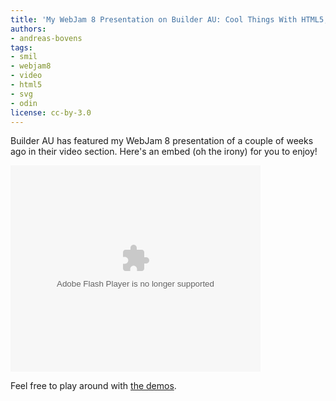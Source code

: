 ```yaml
---
title: 'My WebJam 8 Presentation on Builder AU: Cool Things With HTML5, SVG and SMIL'
authors:
- andreas-bovens
tags:
- smil
- webjam8
- video
- html5
- svg
- odin
license: cc-by-3.0
---
```


<p>Builder AU has featured my WebJam 8 presentation of a couple of weeks ago in their video section. Here&#39;s an embed (oh the irony) for you to enjoy!</p>
<object width="400" height="330"><param name="movie" value="http://www.builderau.com.au/video/embed/22462661" /><param name="allowfullscreen" value="true" /><embed src="http://www.builderau.com.au/video/embed/22462661" type="application/x-shockwave-flash" allowfullscreen="true" width="400" height="330" allowscriptaccess="never" /></object>
<p>Feel free to play around with <a href="http://people.opera.com/andreasb/demos/">the demos</a>.</p>
